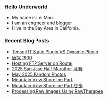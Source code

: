 ### Hello Underworld

- My name is Lei Mao.
- I am an engineer and blogger.
- I live in the Bay Area in California.


### Recent Blog Posts

<!-- BLOG-POST-LIST:START -->
- [TensorRT Static Plugin VS Dynamic Plugin](https://leimao.github.io/blog/TensorRT-Static-Plugin-VS-Dynamic-Plugin/)
- [唐探 1900](https://leimao.github.io/essay/%E5%94%90%E6%8E%A2-1900-Detective-Chinatown-1900-2025/)
- [Hosting FTP Server on Router](https://leimao.github.io/blog/Router-FTP-Server/)
- [2025 San Jose Half Marathon 竞赛](https://leimao.github.io/life/2025-San-Jose-Half-Marathon/)
- [May 2025 Random Photos](https://leimao.github.io/photography/2025-May-Random-Photos/)
- [Mountain View Shoreline Park](https://leimao.github.io/photography/Mountain-View-Shoreline-Park-2025-05-31/)
- [Mountain View Shoreline Park 徒步](https://leimao.github.io/life/Mountain-View-Shoreline-Park-2025-05-31/)
- [Processing Raw Images Using RawTherapee](https://leimao.github.io/blog/Processing-Raw-Images-Using-RawTherapee/)
<!-- BLOG-POST-LIST:END -->
